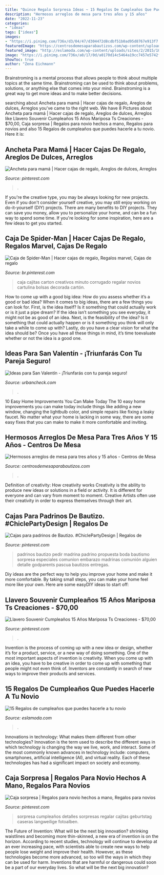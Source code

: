 ```yaml
---
title: "Quince Regalo Sorpresa Ideas ~ 15 Regalos De Cumpleaños Que Puedes Hacerle A Tu Novio"
description: "Hermosos arreglos de mesa para tres años y 15 años"
date: "2022-11-23"
categories:
- "ideas"
tags: ["ideas"]
images:
- "https://i.pinimg.com/736x/d3/04/47/d304472d8cdbf51b0ad95d8767e913f7.jpg"
featuredImage: "https://centrosdemesaparabautizos.com/wp-content/uploads/2018/12/arreglos-de-mesa-para-tres-años-niña.jpg"
featured_image: "http://eslamoda.com/wp-content/uploads/sites/2/2015/10/cumpleaños-regalos-600x880.jpg"
image: "https://i.pinimg.com/736x/a0/17/0d/a0170d14c5464a19cc7457e5742f5f1f.jpg"
ShowToc: true
author: "Zena Eichmann"
---
```



Brainstroming is a mental process that allows people to think about multiple topics at the same time. Brainstroming can be used to think about problems, solutions, or anything else that comes into your mind. Brainstroming is a great way to get more ideas and to make better decisions.

	

		
searching about Ancheta para mamá | Hacer cajas de regalo, Areglos de dulces, Arreglos you've came to the right web. We have 8 Pictures about Ancheta para mamá | Hacer cajas de regalo, Areglos de dulces, Arreglos like Llavero Souvenir Cumpleaños 15 Años Mariposa Ts Creaciones - $70,00, Caja sorpresa | Regalos para novio hechos a mano, Regalos para novios and also 15 Regalos de cumpleaños que puedes hacerle a tu novio. Here it is:
		
    
## Ancheta Para Mamá | Hacer Cajas De Regalo, Areglos De Dulces, Arreglos

<img loading=lazy src="https://i.pinimg.com/736x/a0/17/0d/a0170d14c5464a19cc7457e5742f5f1f.jpg" onerror="this.onerror=null;this.src='https://tse3.mm.bing.net/th?id=OIP.McWeqrCx7uYdczno4kN0agHaNK&amp;pid=15.1';" alt="Ancheta para mamá | Hacer cajas de regalo, Areglos de dulces, Arreglos">

_Source: pinterest.com_

>. 

	

If you're the creative type, you may be always looking for new projects. Even if you don't consider yourself creative, you may still enjoy working on do-it-yourself (DIY) projects. There are many benefits to DIY projects. They can save you money, allow you to personalize your home, and can be a fun way to spend some time. If you're looking for some inspiration, here are a few ideas to get you started.

    
## Caja De Spider-Man | Hacer Cajas De Regalo, Regalos Marvel, Cajas De Regalo

<img loading=lazy src="https://i.pinimg.com/736x/03/c1/38/03c1388a38e10323d21150ef4b3486fa.jpg" onerror="this.onerror=null;this.src='https://tse1.mm.bing.net/th?id=OIP.3y5GPGmWkZ0qZzhdIqon_gHaJ3&amp;pid=15.1';" alt="Caja de Spider-Man | Hacer cajas de regalo, Regalos marvel, Cajas de regalo">

_Source: br.pinterest.com_

>caja cajitas carton creativos minuto corrugado regalar novios cartulina bolsas decorada cartón. 

	

How to come up with a good big idea: How do you assess whether it’s a good or bad idea?
When it comes to big ideas, there are a few things you can look for. First, is the idea itself? Is it something that could actually work or is it just a pipe dream? If the idea isn’t something you see everyday, it might not be as good of an idea. Next, is the feasibility of the idea? Is it something that could actually happen or is it something you think will only take a while to come up with? Lastly, do you have a clear vision for what the idea should be? Once you have all these things in mind, it’s time toevaluate whether or not the idea is a good one.

    
## Ideas Para San Valentín - ¡Triunfarás Con Tu Pareja Seguro!

<img loading=lazy src="https://www.urbancheck.com/blog/wp-content/uploads/2015/02/ideas-san-valentin-6.jpg" onerror="this.onerror=null;this.src='https://tse2.mm.bing.net/th?id=OIP.Gc1QdhAou3W6pPhTs_6vRwHaLI&amp;pid=15.1';" alt="Ideas para San Valentín - ¡Triunfarás con tu pareja seguro!">

_Source: urbancheck.com_

>. 

	

10 Easy Home Improvements You Can Make Today
The 10 easy home improvements you can make today include things like adding a new window, changing the lightbulb color, and simple repairs like fixing a leaky faucet. No matter what your home is lacking in some way, there are some easy fixes that you can make to make it more comfortable and inviting.

    
## Hermosos Arreglos De Mesa Para Tres Años Y 15 Años - Centros De Mesa

<img loading=lazy src="https://centrosdemesaparabautizos.com/wp-content/uploads/2018/12/arreglos-de-mesa-para-tres-años-niña.jpg" onerror="this.onerror=null;this.src='https://tse4.mm.bing.net/th?id=OIP.ODaKdqrduXMIia4Ea0lkXQAAAA&amp;pid=15.1';" alt="Hermosos arreglos de mesa para tres años y 15 años - Centros de Mesa">

_Source: centrosdemesaparabautizos.com_

>. 

	

Definition of creativity: How creativity works
Creativity is the ability to produce new ideas or solutions in a field or activity. It is different for everyone and can vary from moment to moment. Creative Artists often use their creativity in order to express themselves through their art.

    
## Cajas Para Padrinos De Bautizo. #ChiclePartyDesign | Regalos De

<img loading=lazy src="https://i.pinimg.com/736x/90/2e/e1/902ee16656a489f0341c397d8172da33.jpg" onerror="this.onerror=null;this.src='https://tse3.mm.bing.net/th?id=OIP.yweeTKCGaBAThkYvaOZufQHaJ3&amp;pid=15.1';" alt="Cajas para padrinos de Bautizo. #ChiclePartyDesign | Regalos de">

_Source: pinterest.com_

>padrinos bautizo pedir madrina padrino propuesta boda bautismo sorpresa especiales comunion embarazo madrinas comunión alguien detalle godparents pascua bautizos entregas. 

	

Diy ideas are the perfect way to help you improve your home and make it more comfortable. By taking small steps, you can make your home feel more like your own. Here are some easyDIY ideas to start off: 

    
## Llavero Souvenir Cumpleaños 15 Años Mariposa Ts Creaciones - $70,00

<img loading=lazy src="https://i.pinimg.com/736x/cf/74/1c/cf741ce3448263f9ed522c6fde41bc76.jpg" onerror="this.onerror=null;this.src='https://tse2.mm.bing.net/th?id=OIP.M5CdBofgUVxp_KlZleJ8mgHaJ4&amp;pid=15.1';" alt="Llavero Souvenir Cumpleaños 15 Años Mariposa Ts Creaciones - $70,00">

_Source: pinterest.com_

>. 

	

Invention is the process of coming up with a new idea or design, whether it’s for a product, service, or a new way of doing something. One of the most important aspects of invention is creativity. When you come up with an idea, you have to be creative in order to come up with something that people might not even think of. Inventors are constantly in search of new ways to improve their products and services.

    
## 15 Regalos De Cumpleaños Que Puedes Hacerle A Tu Novio

<img loading=lazy src="http://eslamoda.com/wp-content/uploads/sites/2/2015/10/cumpleaños-regalos-600x880.jpg" onerror="this.onerror=null;this.src='https://tse2.mm.bing.net/th?id=OIP.WfpvJR-DktUk8_ZDKfaXSAHaK3&amp;pid=15.1';" alt="15 Regalos de cumpleaños que puedes hacerle a tu novio">

_Source: eslamoda.com_

>. 

	

Innovations in technology: What makes them different from other technologies?
Innovation is the term used to describe the different ways in which technology is changing the way we live, work, and interact. Some of the most commonly known advances in technology include: computers, smartphones, artificial intelligence (AI), and virtual reality. Each of these technologies has had a significant impact on society and economy.

    
## Caja Sorpresa | Regalos Para Novio Hechos A Mano, Regalos Para Novios

<img loading=lazy src="https://i.pinimg.com/736x/d3/04/47/d304472d8cdbf51b0ad95d8767e913f7.jpg" onerror="this.onerror=null;this.src='https://tse4.mm.bing.net/th?id=OIP.RN8sacUaw4oyaC8GCDB0jwHaML&amp;pid=15.1';" alt="Caja sorpresa | Regalos para novio hechos a mano, Regalos para novios">

_Source: pinterest.com_

>sorpresa cumpleaños detalles sorpresas regalar cajitas geburtstag caseras langweilige fotoalben. 

	

The Future of Invention: What will be the next big innovation?
shrinking waistlines and becoming more thin-skinned, a new era of invention is on the horizon. According to recent studies, technology will continue to develop at an ever increasing pace, with scientists able to create new ways to help people lose weight and improve their health. 
However, as these technologies become more advanced, so too will the ways in which they can be used for harm. Inventions that are harmful or dangerous could soon be a part of our everyday lives. So what will be the next big innovation?

